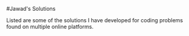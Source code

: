 #Jawad's Solutions

Listed are some of the solutions I have developed for coding problems found on multiple online platforms.
